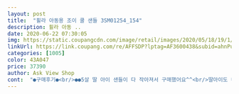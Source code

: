 ```yaml
---
layout: post 
title:  "휠라 아동용 조이 쿨 샌들 3SM01254_154" 
description: 휠라 아동 ..
date: 2020-06-22 07:30:05 
img: https://static.coupangcdn.com/image/retail/images/2020/05/18/19/1/92cd8806-9d88-49d6-85f0-79a297697f72.jpg 
linkUrl: https://link.coupang.com/re/AFFSDP?lptag=AF3600438&subid=ahnPublicAsk&pageKey=1606922397&itemId=2744532670&vendorItemId=70719982016&traceid=V0-113-3d06291c9e9a8638 
categories: [1005] 
color: 43A047 
price: 37390 
author: Ask View Shop 
cont:  "●구매후기●<br/>●●5살 딸 아이 샌들이 다 작아져서 구매했어요^^<br/>딸아이도 너무 좋아하네요.<br/> 사이즈는 맨발로 신으니<br/>받아보니 색상도 이쁘고 여름에 시원해보이겠어요^^<br/>사진보다 이뻐요<br/>아이 발 사이즈가 210220 이에요.<br/>220사이즈 샀는데 발목부분만 조이면 빠지지도 않고 신을수있어요.<br/><br/>아이가 신고 다니는데 불편해 하지는 않네요<br/>약간 헐렁하긴 한데 뛰다가 신발 벗겨질 정도는 아니에요 ㅎ<br/>엄청 뛰어다니는 아이인데 편하다고해요.<br/><br/>올 여름은 이 샌들로 잘 보낼게요번창하세요♡<br/>운동화는 170 신는데 샌들이라 더 작은걸 살까 하다가<br/>유치원갈땐 양말신고 샌들신기 때문에 정사이즈<br/>저희 딸이 발에 살이 없는 편이긴 합니다.<br/> 참고하세요^^<br/>주문했습니다.<br/><br/>●●5살 딸 아이 샌들이 다 작아져서 구매했어요^^<br/>딸아이도 너무 좋아하네요.<br/> 사이즈는 맨발로 신으니<br/>받아보니 색상도 이쁘고 여름에 시원해보이겠어요^^<br/>사진보다 이뻐요<br/>아이 발 사이즈가 210220 이에요.<br/>220사이즈 샀는데 발목부분만 조이면 빠지지도 않고 신을수있어요.<br/><br/>아이가 신고 다니는데 불편해 하지는 않네요<br/>약간 헐렁하긴 한데 뛰다가 신발 벗겨질 정도는 아니에요 ㅎ<br/>엄청 뛰어다니는 아이인데 편하다고해요.<br/><br/>올 여름은 이 샌들로 잘 보낼게요번창하세요♡<br/>운동화는 170 신는데 샌들이라 더 작은걸 살까 하다가<br/>유치원갈땐 양말신고 샌들신기 때문에 정사이즈<br/>저희 딸이 발에 살이 없는 편이긴 합니다.<br/> 참고하세요^^<br/>주문했습니다.<br/><br/>" 
---
```

